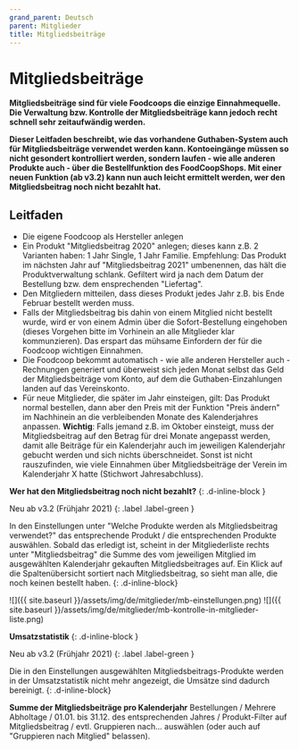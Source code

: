 ```yaml
---
grand_parent: Deutsch
parent: Mitglieder
title: Mitgliedsbeiträge
---
```


# Mitgliedsbeiträge

**Mitgliedsbeiträge sind für viele Foodcoops die einzige Einnahmequelle. Die Verwaltung bzw. Kontrolle der Mitgliedsbeiträge kann jedoch recht schnell sehr zeitaufwändig werden.**

**Dieser Leitfaden beschreibt, wie das vorhandene Guthaben-System auch für Mitgliedsbeiträge verwendet werden kann. Kontoeingänge müssen so nicht gesondert kontrolliert werden, sondern laufen - wie alle anderen Produkte auch - über die Bestellfunktion des FoodCoopShops. Mit einer neuen Funktion (ab v3.2) kann nun auch leicht ermittelt werden, wer den Mitgliedsbeitrag noch nicht bezahlt hat.**

## Leitfaden

* Die eigene Foodcoop als Hersteller anlegen
* Ein Produkt "Mitgliedsbeitrag 2020" anlegen; dieses kann z.B. 2 Varianten haben: 1 Jahr Single, 1 Jahr Familie. Empfehlung: Das Produkt im nächsten Jahr auf "Mitgliedsbeitrag 2021" umbenennen, das hält die Produktverwaltung schlank. Gefiltert wird ja nach dem Datum der Bestellung bzw. dem ensprechenden "Liefertag".
* Den Mitgliedern mitteilen, dass dieses Produkt jedes Jahr z.B. bis Ende Februar bestellt werden muss.
* Falls der Mitgliedsbeitrag bis dahin von einem Mitglied nicht bestellt wurde, wird er von einem Admin über die Sofort-Bestellung eingehoben (dieses Vorgehen bitte im Vorhinein an alle Mitglieder klar kommunzieren). Das erspart das mühsame Einfordern der für die Foodcoop wichtigen Einnahmen.
* Die Foodcoop bekommt automatisch - wie alle anderen Hersteller auch - Rechnungen generiert und überweist sich jeden Monat selbst das Geld der Mitgliedsbeiträge vom Konto, auf dem die Guthaben-Einzahlungen landen auf das Vereinskonto.
* Für neue Mitglieder, die später im Jahr einsteigen, gilt: Das Produkt normal bestellen, dann aber den Preis mit der Funktion "Preis ändern" im Nachhinein an die verbleibenden Monate des Kalenderjahres anpassen. **Wichtig**: Falls jemand z.B. im Oktober einsteigt, muss der Mitgliedsbeitrag auf den Betrag für drei Monate angepasst werden, damit alle Beiträge für ein Kalenderjahr auch im jeweiligen Kalenderjahr gebucht werden und sich nichts überschneidet. Sonst ist nicht rauszufinden, wie viele Einnahmen über Mitgliedsbeiträge der Verein im Kalenderjahr X hatte (Stichwort Jahresabchluss).

**Wer hat den Mitgliedsbeitrag noch nicht bezahlt?**
{: .d-inline-block }

Neu ab v3.2 (Frühjahr 2021)
{: .label .label-green }

In den Einstellungen unter "Welche Produkte werden als Mitgliedsbeitrag verwendet?" das entsprechende Produkt / die entsprechenden Produkte auswählen. Sobald das erledigt ist, scheint in der Mitgliederliste rechts unter "Mitgliedsbeitrag" die Summe des vom jeweiligen Mitglied im ausgewählten Kalenderjahr gekauften Mitgliedsbeitrages auf. Ein Klick auf die Spaltenübersicht sortiert nach Mitgliedsbeitrag, so sieht man alle, die noch keinen bestellt haben.
{: .d-inline-block}

![]({{ site.baseurl }}/assets/img/de/mitglieder/mb-einstellungen.png)
![]({{ site.baseurl }}/assets/img/de/mitglieder/mb-kontrolle-in-mitglieder-liste.png)


**Umsatzstatistik**
{: .d-inline-block }

Neu ab v3.2 (Frühjahr 2021)
{: .label .label-green }

Die in den Einstellungen ausgewählten Mitgliedsbeitrags-Produkte werden in der Umsatzstatistik nicht mehr angezeigt, die Umsätze sind dadurch bereinigt.
{: .d-inline-block}

**Summe der Mitgliedsbeiträge pro Kalenderjahr**
Bestellungen / Mehrere Abholtage / 01.01. bis 31.12. des entsprechenden Jahres / Produkt-Filter auf Mitgliedsbeitrag / evtl. Gruppieren nach... auswählen (oder auch auf "Gruppieren nach Mitglied" belassen).

